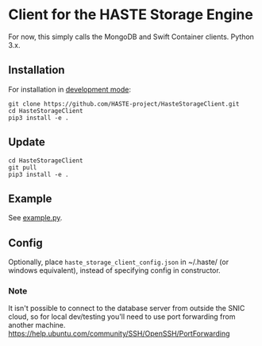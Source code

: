 # Client for the HASTE Storage Engine

For now, this simply calls the MongoDB and Swift Container clients. Python 3.x.

## Installation
For installation in [development mode](https://setuptools.readthedocs.io/en/latest/setuptools.html#development-mode):
```
git clone https://github.com/HASTE-project/HasteStorageClient.git
cd HasteStorageClient
pip3 install -e .
```

## Update
```
cd HasteStorageClient
git pull
pip3 install -e .
```

## Example
See [example.py](example.py).

## Config
Optionally, place `haste_storage_client_config.json` in ~/.haste/ (or windows equivalent),
instead of specifying config in constructor.

### Note
It isn't possible to connect to the database server from outside the SNIC cloud, so for local dev/testing you'll
need to use port forwarding from another machine. https://help.ubuntu.com/community/SSH/OpenSSH/PortForwarding
